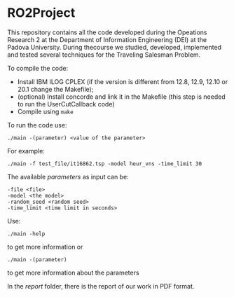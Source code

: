 # RO2Project

This repository contains all the code developed during the Opeations Research 2 at the Department of Information Engineering (DEI) at the Padova University. During thecourse we studied, developed, implemented and tested several techniques for the Traveling Salesman Problem. 

To compile the code:
* Install IBM ILOG CPLEX (if the version is different from 12.8, 12.9, 12.10 or 20.1 change the Makefile);
* (optional) Install concorde and link it in the Makefile (this step is needed to run the UserCutCallback code)
* Compile using `make`

To run the code use:

    ./main -(parameter) <value of the parameter> 

For example:

    ./main -f test_file/it16862.tsp -model heur_vns -time_limit 30

The available *parameters* as input can be:

    -file <file>
    -model <the model>
    -random_seed <random seed>
    -time_limit <time limit in seconds>

Use:

    ./main -help

to get more information or

    ./main -(parameter)

to get more information about the parameters

In the *report* folder, there is the report of our work in PDF format.
